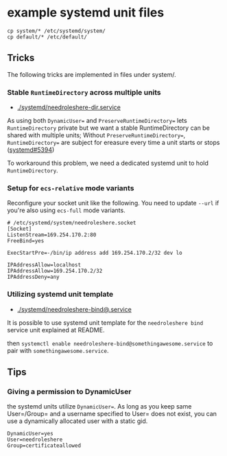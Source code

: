 # example systemd unit files

```
cp system/* /etc/systemd/system/
cp default/* /etc/default/
```

## Tricks

The following tricks are implemented in files under system/.

### Stable `RuntimeDirectory` across multiple units

- [./systemd/needroleshere-dir.service](./systemd/needroleshere-dir.service)

As using both `DynamicUser=` and `PreserveRuntimeDirectory=` lets `RuntimeDirectory` private but we want a stable RuntimeDirectory can be shared with multiple units; Without `PreserveRuntimeDirectory=`, `RuntimeDirectory=` are subject for ereasure every time a unit starts or stops ([systemd#5394](https://github.com/systemd/systemd/issues/5394))

To workaround this problem, we need a dedicated systemd unit to hold `RuntimeDirectory`.

### Setup for `ecs-relative` mode variants

Reconfigure your socket unit like the following. You need to update `--url` if you're also using `ecs-full` mode variants.

```systemd
# /etc/systemd/system/needroleshere.socket
[Socket]
ListenStream=169.254.170.2:80
FreeBind=yes

ExecStartPre=-/bin/ip address add 169.254.170.2/32 dev lo

IPAddressAllow=localhost
IPAddressAllow=169.254.170.2/32
IPAddressDeny=any
```

### Utilizing systemd unit template

- [./systemd/needroleshere-bind@.service](./systemd/needroleshere-bind@.service)

It is possible to use systemd unit template for the `needroleshere bind` service unit explained at README.

then `systemctl enable needroleshere-bind@somethingawesome.service` to pair with `somethingawesome.service`. 

## Tips

### Giving a permission to DynamicUser

the systemd units utilize `DynamicUser=`. As long as you keep same User=/Group= and a username specified to User= does not exist, you can use a dynamically allocated user with a static gid.

```systemd
DynamicUser=yes
User=needroleshere
Group=certificateallowed
```

